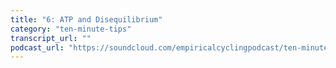 ```yaml
---
title: "6: ATP and Disequilibrium"
category: "ten-minute-tips"
transcript_url: ""
podcast_url: "https://soundcloud.com/empiricalcyclingpodcast/ten-minute-tips-6-high-energy-bonds-and-disequilibrium"
---
```

